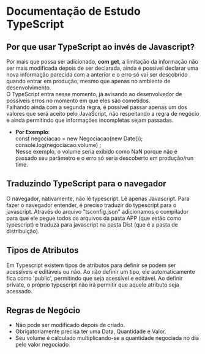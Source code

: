 # Documentação de Estudo TypeScript

## Por que usar TypeScript ao invés de Javascript?
Por mais que possa ser adicionado, <b>com get</b>, a limitação da informação não ser mais modificada depois
de ser declarada, ainda é possível declarar uma nova informação parecida com a anterior e o erro só vai ser
descobrido quando entrar em produção, mesmo que apenas no ambiente de desenvolvimento. <br>
O TypeScript entra nesse momento, já avisando ao desenvolvedor de possíveis erros no momento em que eles
são cometidos. <br>
Falhando ainda com a segunda regra, é possível passar apenas um dos valores que será aceito pelo JavaScript, não respeitando a regra de negócio e ainda permitindo que informações incompletas sejam passadas.<br>
* <b>Por Exemplo</b>:<br>
const negociacao = new Negociacao(new Date());<br>
console.log(negociacao.volume) ;<br>
Nesse exemplo, o volume seria exibido como NaN porque não é passado seu parâmetro e o erro só seria descoberto em produção/run time.<br>

## Traduzindo TypeScript para o navegador
O navegador, nativamente, não lê typescript. Lê apenas Javascript. Para fazer o navegador entender, é preciso traduzir do typescript para o javascript. Através do arquivo "tsconfig.json" adicionamos o compilador para que ele pegue todos os arquivos da pasta APP (que estão como typescript) e traduza para javascript na pasta Dist (que é a pasta de distribuição).

## Tipos de Atributos
Em Typescript existem tipos de atributos para definir se podem ser acessíveis e editáveis ou não. Ao não definir um tipo, ele automaticamente fica como 'public', permitindo que seja acessível e editável. Ao definir private, o próprio typescript não irá permitir que aquele atributo seja acessado.

## Regras de Negócio
* Não pode ser modificado depois de criado.
* Obrigatoriamente precisa ter uma Data, Quantidade e Valor. 
* Seu volume é calculado multiplicando-se a quantidade negociada no dia pelo valor negociado. 